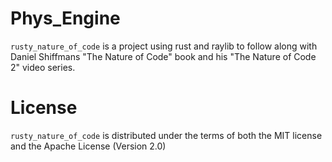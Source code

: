 # Phys_Engine
`rusty_nature_of_code` is a project using rust and raylib to follow along with Daniel Shiffmans "The Nature of Code" book and his "The Nature of Code 2" video series.
# License
`rusty_nature_of_code` is distributed under the terms of both the MIT license and the Apache License (Version 2.0)

